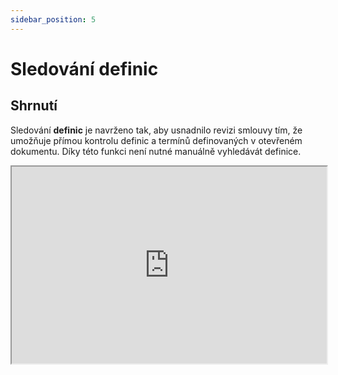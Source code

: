 ```yaml
---
sidebar_position: 5
---
```


# Sledování definic

## Shrnutí

Sledování **definic** je navrženo tak, aby usnadnilo revizi smlouvy tím, že
umožňuje přímou kontrolu definic a termínů definovaných v otevřeném dokumentu.
Díky této funkci není nutné manuálně vyhledávát definice.

<iframe
  width="100%"
  height="315"
  src="https://youtube.com/embed/5TQV3Om7Ir0"
  title="YouTube video player"
  allow="accelerometer; autoplay; clipboard-write; encrypted-media; gyroscope; picture-in-picture"
  allowFullScreen
/>

## Jednotlivé funkce

- **Rychlý přístup:** Výběrem termínu se v postranním panelu otevře příslušná karta s
  jeho definicí. Kdekoliv se v dokumentu nacházíte, můžete se k původnímu umístění
  definice dostat kliknutím na ikonu "rozděleného okna" (viz video níže).

- **Vnořené definice**: Termíny v definici, které jsou také zvlášť definovány ve
  smlouvě, jsou taktéž sled
  
- **Upozornění**: Kontrolujeme konzistenci definovaných termínů a upozorňujeme na definované
  termíny, které se následně nepoužívají, duplicitní definice nebo nekonzistentní
  použití termínu v dokumentu (např. definování slova s velkým písmenem, které se
  následně odkazuje na slovo malým písmenem). Všechna jednotlivá upozornění lze odmítnout.

- **Srovnání**: Pro vybrané jurisdikce poskytujeme funkci pro porovnání definic s právním
  slovníkem (např. českým LegalVOC).

## Přístup k definicím

1. Otevřete dokument v MS Word a zapněte plugin klikem na ikonku v horním pásu.
   Definované pojmy budou automaticky podtrženy.

2. Chcete-li zobrazit definici:

- Označte myší termín v textu, čímž spustíte postranní panel; nebo
- Scrollujte postranním panelem a vyberte termín ze seznamu "karet" s definovanými
  termíny.

## Zobrazení definice

Po výběru termínu zobrazí plugin jeho definici v postranním panelu. Pokud termín
obsahuje vnořené definice, zobrazí se na stejné kartě a můžete se k nim dostat
kliknutím na vnořený termín.

Chcete-li projít všechny zmínky v rámci smlouvy, klikněte na kartu "Zmínky" uvnitř
karty.

:::tip Skloňování
Plugin podporuje skloňování definovaných slov. Pokud je například definován
termín "Smlouva", plugin rozpozná též "Smlouvy", "Smlouvě" ...
:::
